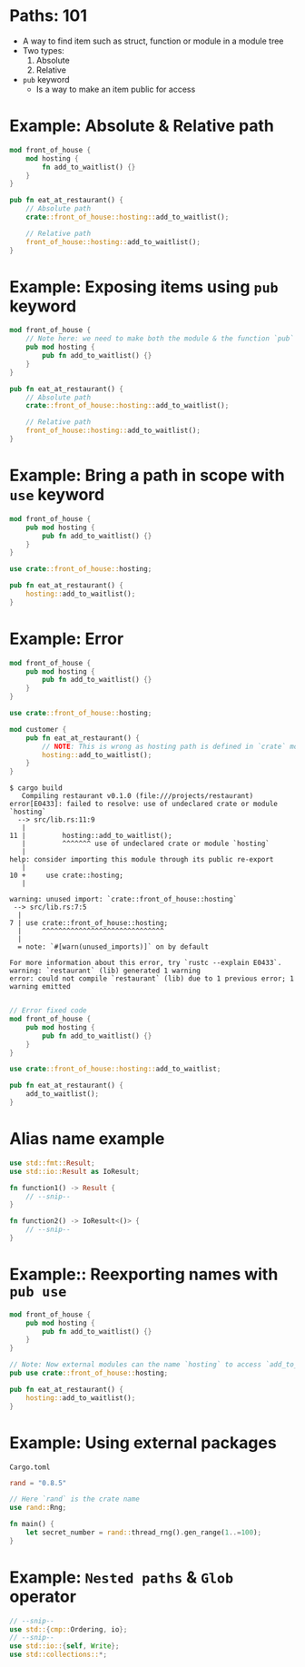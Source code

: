 
# Paths: 101
 
- A way to find item such as struct, function or module in a module tree
- Two types:
  1. Absolute
  2. Relative
- `pub` keyword
  - Is a way to make an item public for access

# Example: Absolute & Relative path

```rust
mod front_of_house {
    mod hosting {
        fn add_to_waitlist() {}
    }
}

pub fn eat_at_restaurant() {
    // Absolute path
    crate::front_of_house::hosting::add_to_waitlist();

    // Relative path
    front_of_house::hosting::add_to_waitlist();
}
```

# Example: Exposing items using `pub` keyword

```rust
mod front_of_house {
    // Note here: we need to make both the module & the function `pub` to expose the `add_to_waitlist` function 
    pub mod hosting {  
        pub fn add_to_waitlist() {}
    }
}

pub fn eat_at_restaurant() {
    // Absolute path
    crate::front_of_house::hosting::add_to_waitlist();

    // Relative path
    front_of_house::hosting::add_to_waitlist();
}
```

# Example: Bring a path in scope with `use` keyword

```rust
mod front_of_house {
    pub mod hosting {
        pub fn add_to_waitlist() {}
    }
}

use crate::front_of_house::hosting;

pub fn eat_at_restaurant() {
    hosting::add_to_waitlist();
}
```

# Example: Error 

```rust
mod front_of_house {
    pub mod hosting {
        pub fn add_to_waitlist() {}
    }
}

use crate::front_of_house::hosting;

mod customer {
    pub fn eat_at_restaurant() {
        // NOTE: This is wrong as hosting path is defined in `crate` module (ie the root module) scope
        hosting::add_to_waitlist(); 
    }
}
```

```shell
$ cargo build
   Compiling restaurant v0.1.0 (file:///projects/restaurant)
error[E0433]: failed to resolve: use of undeclared crate or module `hosting`
  --> src/lib.rs:11:9
   |
11 |         hosting::add_to_waitlist();
   |         ^^^^^^^ use of undeclared crate or module `hosting`
   |
help: consider importing this module through its public re-export
   |
10 +     use crate::hosting;
   |

warning: unused import: `crate::front_of_house::hosting`
 --> src/lib.rs:7:5
  |
7 | use crate::front_of_house::hosting;
  |     ^^^^^^^^^^^^^^^^^^^^^^^^^^^^^^
  |
  = note: `#[warn(unused_imports)]` on by default

For more information about this error, try `rustc --explain E0433`.
warning: `restaurant` (lib) generated 1 warning
error: could not compile `restaurant` (lib) due to 1 previous error; 1 warning emitted


```

```rust
// Error fixed code
mod front_of_house {
    pub mod hosting {
        pub fn add_to_waitlist() {}
    }
}

use crate::front_of_house::hosting::add_to_waitlist;

pub fn eat_at_restaurant() {
    add_to_waitlist();
}
```

# Alias name example

```rust
use std::fmt::Result;
use std::io::Result as IoResult;

fn function1() -> Result {
    // --snip--
}

fn function2() -> IoResult<()> {
    // --snip--
}
```

# Example:: Reexporting names with `pub use`

```rust
mod front_of_house {
    pub mod hosting {
        pub fn add_to_waitlist() {}
    }
}

// Note: Now external modules can the name `hosting` to access `add_to_waitlist()`
pub use crate::front_of_house::hosting; 

pub fn eat_at_restaurant() {
    hosting::add_to_waitlist();
}
```

# Example: Using external packages

`Cargo.toml`
```toml
rand = "0.8.5"
```

```rust
// Here `rand` is the crate name
use rand::Rng;

fn main() {
    let secret_number = rand::thread_rng().gen_range(1..=100);
}
```


# Example: `Nested paths` & `Glob` operator 

```rust
// --snip--
use std::{cmp::Ordering, io};
// --snip--
use std::io::{self, Write};
use std::collections::*;
```
